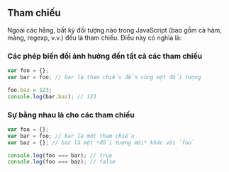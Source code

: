 ## Tham chiếu

Ngoài các hằng, bất kỳ đối tượng nào trong JavaScript (bao gồm cả hàm, mảng, regexp, v.v.) đều là tham chiếu. Điều này có nghĩa là:

### Các phép biến đổi ảnh hưởng đến tất cả các tham chiếu

```js
var foo = {};
var bar = foo; // bar là tham chiếu đến cùng một đối tượng

foo.baz = 123;
console.log(bar.baz); // 123
```

### Sự bằng nhau là cho các tham chiếu

```js
var foo = {};
var bar = foo; // bar là một tham chiếu
var baz = {}; // baz là một *đối tượng mới* khác với `foo`

console.log(foo === bar); // true
console.log(foo === baz); // false
```
